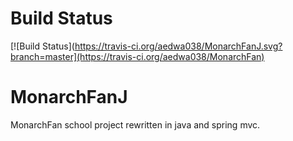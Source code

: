 # Build Status
[![Build Status](https://travis-ci.org/aedwa038/MonarchFanJ.svg?branch=master](https://travis-ci.org/aedwa038/MonarchFan)
# MonarchFanJ
MonarchFan school project rewritten in java and spring mvc.

